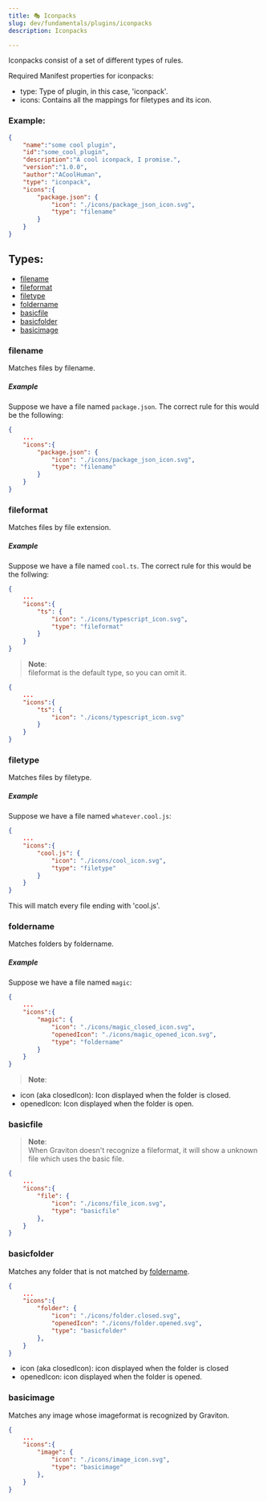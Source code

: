 ```yaml
---
title: 🎭 Iconpacks
slug: dev/fundamentals/plugins/iconpacks
description: Iconpacks

---
```


Iconpacks consist of a set of different types of rules.

Required Manifest properties for iconpacks:

* type: Type of plugin, in this case, 'iconpack'.
* icons: Contains all the mappings for filetypes and its icon.

### Example:

```json
{
	"name":"some cool plugin",
	"id":"some_cool_plugin",
	"description":"A cool iconpack, I promise.",
	"version":"1.0.0",
	"author":"ACoolHuman",
	"type": "iconpack",
	"icons":{
		"package.json": {
			"icon": "./icons/package_json_icon.svg",
			"type": "filename"
		}
	}
}
```

## Types:
* [filename](#filename)
* [fileformat](#fileformat)
* [filetype](#filetype)
* [foldername](#foldername)
* [basicfile](#basicfile)
* [basicfolder](#basicfolder)
* [basicimage](#basicimage)

### filename<a name="filename"></a>
Matches files by filename.

##### Example
Suppose we have a file named `package.json`.
The correct rule for this would be the following:
```json
{
	...
	"icons":{
		"package.json": {
			"icon": "./icons/package_json_icon.svg",
			"type": "filename"
		}
	}
}
```

### fileformat<a name="fileformat"></a>
Matches files by file extension.

##### Example
Suppose we have a file named `cool.ts`.
The correct rule for this would be the follwing:
```json
{
	...
	"icons":{
		"ts": {
			"icon": "./icons/typescript_icon.svg",
			"type": "fileformat"
		}
	}
}
```

> **Note**: </br>
fileformat is the default type, so you can omit it.
```json
{
	...
	"icons":{
		"ts": {
			"icon": "./icons/typescript_icon.svg"
		}
	}
}
```


### filetype<a name="filetype"></a>
Matches files by filetype.

##### Example
Suppose we have a file named `whatever.cool.js`:
```json
{
	...
	"icons":{
		"cool.js": {
			"icon": "./icons/cool_icon.svg",
			"type": "filetype"
		}
	}
}
```

This will match every file ending with 'cool.js'.

### foldername<a name="foldername"></a>
Matches folders by foldername.

##### Example
Suppose we have a file named `magic`:
```json
{
	...
	"icons":{
		"magic": {
			"icon": "./icons/magic_closed_icon.svg",
			"openedIcon": "./icons/magic_opened_icon.svg",
			"type": "foldername"
		}
	}
}
```
> **Note**: 
* icon (aka closedIcon): Icon displayed when the folder is closed.
* openedIcon: Icon displayed when the folder is open.

### basicfile<a name="basicfile"></a>
> **Note**:</br>
When Graviton doesn't recognize a fileformat, it will show a unknown file which uses the basic file.

```json
{
	...
	"icons":{
		"file": {
			"icon": "./icons/file_icon.svg",
			"type": "basicfile"
		},
	}
}
```

### basicfolder<a name="basicfolder"></a>
Matches any folder that is not matched by [foldername](#foldername).

```json
{
	...
	"icons":{
		"folder": {
			"icon": "./icons/folder.closed.svg",
			"openedIcon": "./icons/folder.opened.svg",
			"type": "basicfolder"
		},
	}
}
```

* icon (aka closedIcon): icon displayed when the folder is closed
* openedIcon: icon displayed when the folder is opened.

### basicimage<a name="basicimage"></a>
Matches any image whose imageformat is recognized by Graviton.

```json
{
	...
	"icons":{
		"image": {
			"icon": "./icons/image_icon.svg",
			"type": "basicimage"
		},
	}
}
```